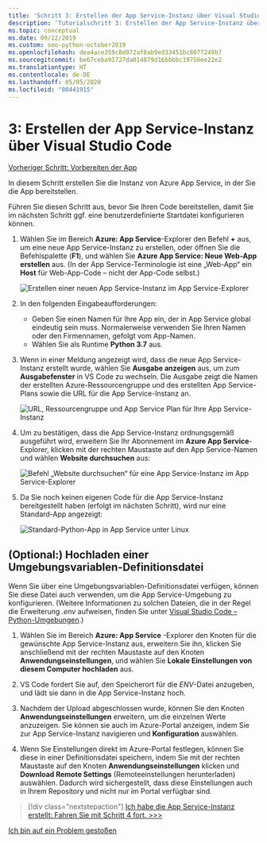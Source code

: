 ```yaml
---
title: 'Schritt 3: Erstellen der App Service-Instanz über Visual Studio Code'
description: 'Tutorialschritt 3: Erstellen der App Service-Instanz über die VS Code-Erweiterung'
ms.topic: conceptual
ms.date: 09/12/2019
ms.custom: seo-python-october2019
ms.openlocfilehash: dea4ace359c8d072af8ab9ed33451bc8077249b7
ms.sourcegitcommit: be67ceba91727da014879d16bbbbc19756ee22e2
ms.translationtype: HT
ms.contentlocale: de-DE
ms.lasthandoff: 05/05/2020
ms.locfileid: "80441915"
---
```

# <a name="3-create-the-app-service-from-visual-studio-code"></a>3: Erstellen der App Service-Instanz über Visual Studio Code

[Vorheriger Schritt: Vorbereiten der App](tutorial-deploy-app-service-on-linux-02.md)

In diesem Schritt erstellen Sie die Instanz von Azure App Service, in der Sie die App bereitstellen.

Führen Sie diesen Schritt aus, bevor Sie Ihren Code bereitstellen, damit Sie im nächsten Schritt ggf. eine benutzerdefinierte Startdatei konfigurieren können.

1. Wählen Sie im Bereich **Azure: App Service**-Explorer den Befehl **+** aus, um eine neue App Service-Instanz zu erstellen, oder öffnen Sie die Befehlspalette (**F1**), und wählen Sie **Azure App Service: Neue Web-App erstellen** aus. (In der App Service-Terminologie ist eine „Web-App“ ein **Host** für Web-App-Code – nicht der App-Code selbst.)

    ![Erstellen einer neuen App Service-Instanz im App Service-Explorer](media/deploy-azure/create-new-app-service-in-app-service-explorer.png)

1. In den folgenden Eingabeaufforderungen:

    - Geben Sie einen Namen für Ihre App ein, der in App Service global eindeutig sein muss. Normalerweise verwenden Sie Ihren Namen oder den Firmennamen, gefolgt vom App-Namen.
    - Wählen Sie als Runtime **Python 3.7** aus.

1. Wenn in einer Meldung angezeigt wird, dass die neue App Service-Instanz erstellt wurde, wählen Sie **Ausgabe anzeigen** aus, um zum **Ausgabefenster** in VS Code zu wechseln. Die Ausgabe zeigt die Namen der erstellten Azure-Ressourcengruppe und des erstellten App Service-Plans sowie die URL für die App Service-Instanz an.

    ![URL, Ressourcengruppe und App Service Plan für Ihre App Service-Instanz](media/deploy-azure/url-for-your-new-app-service-and-resource-group-and-plan.png)

1. Um zu bestätigen, dass die App Service-Instanz ordnungsgemäß ausgeführt wird, erweitern Sie Ihr Abonnement im **Azure App Service**-Explorer, klicken mit der rechten Maustaste auf den App Service-Namen und wählen **Website durchsuchen** aus:

    ![Befehl „Website durchsuchen“ für eine App Service-Instanz im App Service-Explorer](media/deploy-azure/select-command-to-browse-website-in-app-service.png)

1. Da Sie noch keinen eigenen Code für die App Service-Instanz bereitgestellt haben (erfolgt im nächsten Schritt), wird nur eine Standard-App angezeigt:

    ![Standard-Python-App in App Service unter Linux](media/deploy-azure/default-python-app-on-app-service-on-linux.png)

## <a name="optional-upload-an-environment-variable-definitions-file"></a>(Optional:) Hochladen einer Umgebungsvariablen-Definitionsdatei

Wenn Sie über eine Umgebungsvariablen-Definitionsdatei verfügen, können Sie diese Datei auch verwenden, um die App Service-Umgebung zu konfigurieren. (Weitere Informationen zu solchen Dateien, die in der Regel die Erweiterung *.env* aufweisen, finden Sie unter [Visual Studio Code – Python-Umgebungen](https://code.visualstudio.com/docs/python/environments#environment-variable-definitions-file).)

1. Wählen Sie im Bereich **Azure: App Service** -Explorer den Knoten für die gewünschte App Service-Instanz aus, erweitern Sie ihn, klicken Sie anschließend mit der rechten Maustaste auf den Knoten **Anwendungseinstellungen**, und wählen Sie **Lokale Einstellungen von diesem Computer hochladen** aus.

1. VS Code fordert Sie auf, den Speicherort für die *ENV*-Datei anzugeben, und lädt sie dann in die App Service-Instanz hoch.

1. Nachdem der Upload abgeschlossen wurde, können Sie den Knoten **Anwendungseinstellungen** erweitern, um die einzelnen Werte anzuzeigen. Sie können sie auch im Azure-Portal anzeigen, indem Sie zur App Service-Instanz navigieren und **Konfiguration** auswählen.

1. Wenn Sie Einstellungen direkt im Azure-Portal festlegen, können Sie diese in einer Definitionsdatei speichern, indem Sie mit der rechten Maustaste auf den Knoten **Anwendungseinstellungen** klicken und **Download Remote Settings** (Remoteeinstellungen herunterladen) auswählen. Dadurch wird sichergestellt, dass diese Einstellungen auch in Ihrem Repository und nicht nur im Portal verfügbar sind.

> [!div class="nextstepaction"]
> [Ich habe die App Service-Instanz erstellt: Fahren Sie mit Schritt 4 fort. >>>](tutorial-deploy-app-service-on-linux-04.md)

[Ich bin auf ein Problem gestoßen](https://www.research.net/r/PWZWZ52?tutorial=vscode-appservice-python&step=03-create-app-service)
